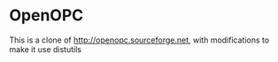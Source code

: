 OpenOPC
=======

This is a clone of http://openopc.sourceforge.net, with modifications to make it use distutils